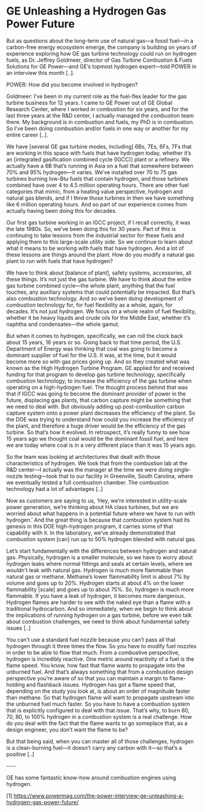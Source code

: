 # GE Unleashing a Hydrogen Gas Power Future

But as questions about the long-term use of natural gas—a fossil
fuel—in a carbon-free energy ecosystem emerge, the company is building
on years of experience exploring how GE gas turbine technology could
run on hydrogen fuels, as Dr. Jeffrey Goldmeer, director of Gas
Turbine Combustion & Fuels Solutions for GE Power—and GE’s topmost
hydrogen expert—told POWER in an interview this month [..].

POWER: How did you become involved in hydrogen?

Goldmeer: I’ve been in my current role as the fuel-flex leader for the
gas turbine business for 12 years. I came to GE Power out of GE Global
Research Center, where I worked in combustion for six years, and for
the last three years at the R&D center, I actually managed the
combustion team there. My background is in combustion and fuels, my
PhD is in combustion. So I’ve been doing combustion and/or fuels in
one way or another for my entire career [..].

We have [several GE gas turbine modes, including] 6Bs, 7Es, 6Fs, 7Fs
that are working in this space with fuels that have hydrogen today,
whether it’s an [integrated gasification combined cycle (IGCC)] plant
or a refinery. We actually have a 6B that’s running in Asia on a fuel
that somewhere between 70% and 95% hydrogen—it varies. We’ve installed
over 70 to 75 gas turbines burning low-Btu fuels that contain
hydrogen, and those turbines combined have over 4 to 4.5 million
operating hours. There are other fuel categories that mimic, from a
heating value perspective, hydrogen and natural gas blends, and if I
throw those turbines in then we have something like 6 million
operating hours. And so part of our experience comes from actually
having been doing this for decades.

Our first gas turbine working in an IGCC project, if I recall
correctly, it was the late 1980s. So, we’ve been doing this for 30
years. Part of this is continuing to take lessons from the industrial
sector for these fuels and applying them to this large-scale utility
side. So we continue to learn about what it means to be working with
fuels that have hydrogen. And a lot of these lessons are things around
the plant. How do you modify a natural gas plant to run with fuels
that have hydrogen?

We have to think about [balance of plant], safety systems,
accessories, all these things. It’s not just the gas turbine. We have
to think about the entire gas turbine combined cycle—the whole plant,
anything that the fuel touches, any auxiliary systems that could
potentially be impacted. But that’s also combustion technology. And so
we’ve been doing development of combustion technology for, for fuel
flexibility as a whole, again, for decades. It’s not just hydrogen. We
focus on a whole realm of fuel flexibility, whether it be heavy
liquids and crude oils for the Middle East, whether it’s naphtha and
condensates—the whole gamut.

But when it comes to hydrogen, specifically, we can roll the clock
back about 15 years, 16 years or so. Going back to that time period,
the U.S. Department of Energy was thinking that coal was going to
become a dominant supplier of fuel for the U.S. It was, at the time,
but it would become more so with gas prices going up. And so they
created what was known as the High Hydrogen Turbine Program. GE
applied for and received funding for that program to develop gas
turbine technology, specifically combustion technology, to increase
the efficiency of the gas turbine when operating on a high-hydrogen
fuel. The thought process behind that was that if IGCC was going to
become the dominant provider of power in the future, displacing gas
plants, that carbon capture might be something that we need to deal
with. But obviously adding up post-combustion carbon capture system
onto a power plant decreases the efficiency of the plant. So the DOE
was trying to understand how could you increase the efficiency of the
plant, and therefore a huge driver would be the efficiency of the gas
turbine. So that’s how it evolved. In retrospect, it’s really funny to
see how 15 years ago we thought coal would be the dominant fossil
fuel, and here we are today where coal is in a very different place
than it was 15 years ago.

So the team was looking at architectures that dealt with those
characteristics of hydrogen. We took that from the combustion lab at
the R&D center—I actually was the manager at the time we were doing
single-nozzle testing—took that to our facility in Greenville, South
Carolina, where we eventually tested a full combustion chamber. The
combustion technology had a lot of advantages [..]

Now as customers are saying to us, ‘Hey, we’re interested in
utility-scale power generation, we’re thinking about HA class
turbines, but we are worried about what happens in a potential future
where we have to run with hydrogen.’ And the great thing is because
that combustion system had its genesis in this DOE high-hydrogen
program, it carries some of that capability with it. In the
laboratory, we’ve already demonstrated that combustion system [can]
run up to 50% hydrogen blended with natural gas.

Let’s start fundamentally with the differences between hydrogen and
natural gas. Physically, hydrogen is a smaller molecule, so we have to
worry about hydrogen leaks where normal fittings and seals at certain
levels, where we wouldn’t leak with natural gas. Hydrogen is much more
flammable than natural gas or methane. Methane’s lower flammability
limit is about 7% by volume and goes up to 20%. Hydrogen starts at
about 4% on the lower flammability [scale] and goes up to about
75%. So, hydrogen is much more flammable. If you have a leak of
hydrogen, it becomes more dangerous. Hydrogen flames are harder to see
with the naked eye than a flame with a traditional hydrocarbon. And so
immediately, when we begin to think about the implications of running
hydrogen on a gas turbine, before we even talk about combustion
challenges, we need to think about fundamental safety issues [..]

You can’t use a standard fuel nozzle because you can’t pass all that
hydrogen through it three times the flow. So you have to modify fuel
nozzles in order to be able to flow that much. From a combustive
perspective, hydrogen is incredibly reactive. One metric around
reactivity of a fuel is the flame speed. You know, how fast that flame
wants to propagate into the unburned fuel. And that’s always something
that from a combustion design perspective you’re aware of so that you
can maintain a margin to flame-holding and flashback issues. Hydrogen
has got a flame speed that, depending on the study you look at, is
about an order of magnitude faster than methane. So that hydrogen
flame will want to propagate upstream into the unburned fuel much
faster. So you have to have a combustion system that is explicitly
configured to deal with that issue. That’s why, to burn 60, 70, 80, to
100% hydrogen in a combustion system is a real challenge. How do you
deal with the fact that the flame wants to go someplace that, as a
design engineer, you don’t want the flame to be?

But that being said, when you can master all of those challenges,
hydrogen is a clean-burning fuel—it doesn’t carry any carbon with
it—so that’s a positive [..]

*----*

GE has some fantastic know-how around combustion engines using hydrogen. 

[1] https://www.powermag.com/the-power-interview-ge-unleashing-a-hydrogen-gas-power-future/